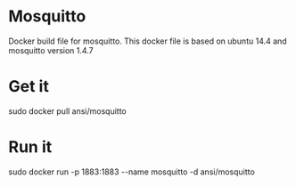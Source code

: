 Mosquitto
=========

Docker build file for mosquitto. This docker file is based on
ubuntu 14.4 and mosquitto version 1.4.7

Get it
======
sudo docker pull ansi/mosquitto

Run it
======
sudo docker run -p 1883:1883 --name mosquitto -d ansi/mosquitto
